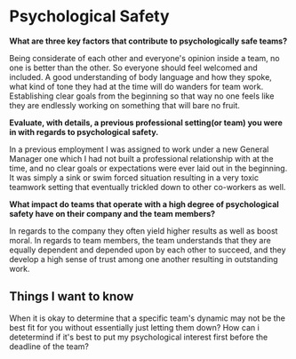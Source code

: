 # Psychological Safety

**What are three key factors that contribute to psychologically safe teams?**

Being considerate of each other and everyone's opinion inside a team, no one is better than the other. So everyone should feel welcomed and included. A good understanding of body language and how they spoke, what kind of tone they had at the time will do wanders for team work. Establishing clear goals from the beginning so that way no one feels like they are endlessly working on something that will bare no fruit.

**Evaluate, with details, a previous professional setting(or team) you were in with regards to psychological safety.**

In a previous employment I was assigned to work under a new General Manager one which I had not built a professional relationship with at the time, and no clear goals or expectations were ever laid out in the beginning. It was simply a sink or swim forced situation resulting in a very toxic teamwork setting that eventually trickled down to other co-workers as well.

**What impact do teams that operate with a high degree of psychological safety have on their company and the team members?**

In regards to the company they often yield higher results as well as boost moral. In regards to team members, the team understands that they are equally dependent and depended upon by each other to succeed, and they develop a high sense of trust among one another resulting in outstanding work.

## Things I want to know

When it is okay to determine that a specific team's dynamic may not be the best fit for you without essentially just letting them down? How can i detetermind if it's best to put my psychological interest first before the deadline of the team?